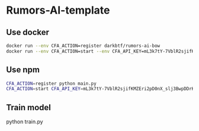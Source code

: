 # Rumors-AI-template

## Use docker

```bash
docker run --env CFA_ACTION=register darkbtf/rumors-ai-bow
docker run --env CFA_ACTION=start --env CFA_API_KEY=mL3k7tY-7VblR2sjifKMZEri2pD0nX_slj3BwpDDrKg --env CFA_ID=600430f4a431ea627d06c00e darkbtf/rumors-ai-bow
```

## Use npm

```bash
CFA_ACTION=register python main.py
CFA_ACTION=start CFA_API_KEY=mL3k7tY-7VblR2sjifKMZEri2pD0nX_slj3BwpDDrKg CFA_ID=600430f4a431ea627d06c00e python main.py
```

## Train model

python train.py

